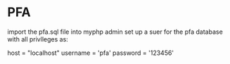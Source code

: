 # PFA

import the pfa.sql file into myphp admin
set up a suer for the pfa database with all privlleges as:

host = "localhost"
username = 'pfa'
password = '123456'